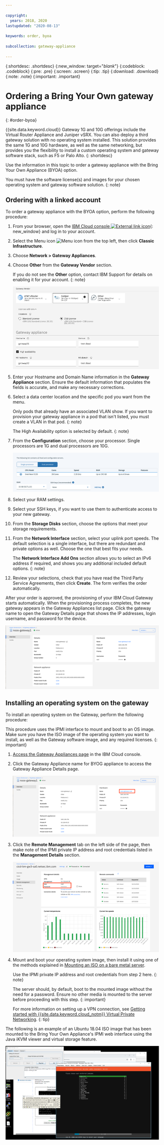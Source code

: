 ```yaml
---

copyright:
  years: 2018, 2020
lastupdated: "2020-08-13"

keywords: order, byoa

subcollection: gateway-appliance

---
```


{:shortdesc: .shortdesc}
{:new_window: target="_blank_"}
{:codeblock: .codeblock}
{:pre: .pre}
{:screen: .screen}
{:tip: .tip}
{:download: .download}
{:note: .note}
{:important: .important}

# Ordering a Bring Your Own gateway appliance
{: #order-byoa}

{{site.data.keyword.cloud}} Gateway 1G and 10G offerings include the Virtual Router Appliance and Juniper vSRX. You can also deploy a third gateway solution with no operating system installed. This solution provides the same 1G and 10G hardware, as well as the same networking, but provides you the flexibility to install a custom operating system and gateway software stack, such as F5 or Palo Alto.
{: shortdesc}

Use the information in this topic to order a gateway appliance with the Bring Your Own Appliance (BYOA) option.

You must have the software license(s) and images for your chosen operating system and gateway software solution.
{: note}

## Ordering with a linked account

To order a gateway appliance with the BYOA option, perform the following procedure:

1. From your browser, open the [IBM Cloud console ![External link icon](../../icons/launch-glyph.svg "External link icon")](https://cloud.ibm.com){: new_window} and log in to your account.

2. Select the Menu icon ![Menu icon](../../icons/icon_hamburger.svg) from the top left, then click **Classic Infrastructure**.

3. Choose **Network > Gateway Appliances**.

4. Choose **Other** from the **Gateway Vendor** section.

    If you do not see the **Other** option, contact IBM Support for details on enabling it for your account.
    {: note}

    ![Other](images/byog-1.png "Other")

5. Enter your Hostname and Domain Name information in the **Gateway Appliance** section. Ensure the default information that populates the fields is accurate, and make any necessary corrections.

6. Select a data center location and the specific pod you want from the menu.

    Only pods that already have an associated VLAN show. If you want to provision your gateway appliance in a pod that isn't listed, you must create a VLAN in that pod.
    {: note}

    The High Availability option is selected by default.
    {: note}

7. From the **Configuration** section, choose your processor. Single processors are 1G and dual processors are 10G.

    ![Processor selection](images/byog-2.png "Processor selection")

8. Select your RAM settings.

9. Select your SSH keys, if you want to use them to authenticate access to your new gateway.

10. From the **Storage Disks** section, choose the options that meet your storage requirements.

11. From the **Network Interface** section, select your uplink port speeds. The default selection is a single interface, but there are redundant and private options as well. Choose the one that best fits your needs.

    The **Network Interface Add Ons** section allows you to select an IPv6 address if required, and shows you any additional included default options.
    {: note}

12. Review your selections, check that you have read the Third Party Service Agreements, then click **Create**. The form verifies the order automatically.

After your order is approved, the provisioning of your IBM Cloud Gateway starts automatically. When the provisioning process completes, the new gateway appears in the Gateway Appliances list page. Click the gateway name to open the Gateway Details page that shows the IP addresses, login username, and password for the device.

![Confirm setup](images/byog-3.png "Confirm setup")

## Installing an operating system on the gateway

To install an operating system on the Gateway, perform the following procedure:

This procedure uses the IPMI interface to mount and boot to an OS image. Make sure you have the ISO image of the operating system you want to install, as well as the Gateway software image, and any required licenses.
{: important}

1. [Access the Gateway Appliances page](/docs/gateway-appliance?topic=gateway-appliance-viewing-all-gateway-appliances#viewing-all-gateway-appliances) in the IBM Cloud console.

2. Click the Gateway Appliance name for BYOG appliance to access the Gateway Appliance Details page.

    ![Gateway Appliance Details screen](images/byog-4.png "Gateway Appliance details screen")

3. Click the **Remote Management** tab on the left side of the page, then make note of the IPMI private IP address and root credentials listed in the **Management Details** section.

    ![Management details](images/byog-5.png "Management details")

4. Mount and boot your operating system image, then install it using one of the methods explained in [Mounting an ISO on a bare metal server](/docs/bare-metal?topic=bare-metal-bm-mount-iso).

    Use the IPMI private IP address and root credentials from step 2 here.
    {: note}

    The server should, by default, boot to the mounted image without the need for a password. Ensure no other media is mounted to the server before proceeding with this step.
    {: important}

    For more information on setting up a VPN connection, see [Getting started with {{site.data.keyword.cloud_notm}} Virtual Private Networking](/docs/iaas-vpn?topic=iaas-vpn-getting-started#getting-started).
    {: tip}

The following is an example of an Ubuntu 18.04 ISO image that has been mounted to the Bring Your Own Appliance's IPMI web interface using the Java iKVM viewer and virtual storage feature.

![Ubuntu example](images/byog-6.png "Ubuntu example")
